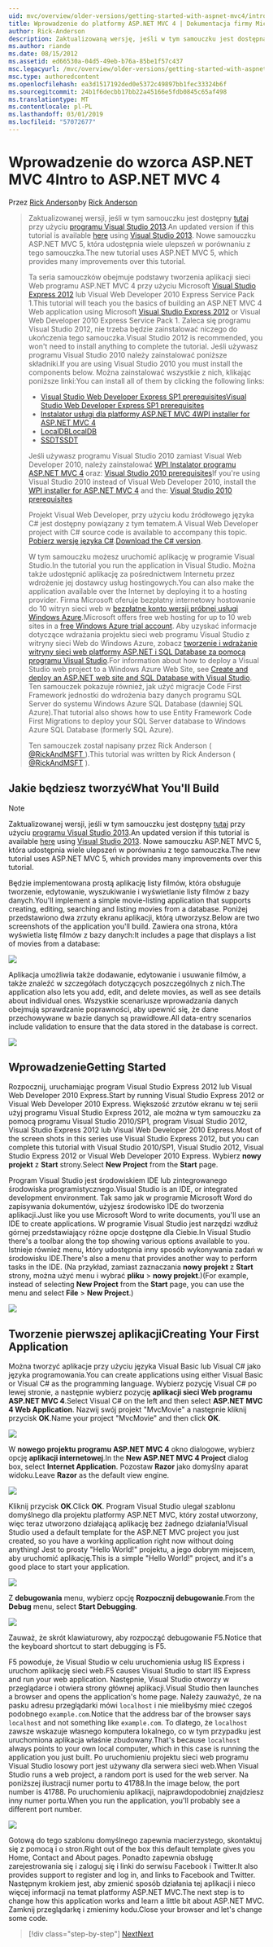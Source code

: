 ```yaml
---
uid: mvc/overview/older-versions/getting-started-with-aspnet-mvc4/intro-to-aspnet-mvc-4
title: Wprowadzenie do platformy ASP.NET MVC 4 | Dokumentacja firmy Microsoft
author: Rick-Anderson
description: Zaktualizowaną wersję, jeśli w tym samouczku jest dostępna w tym miejscu za pomocą programu Visual Studio 2013. Nowe samouczku ASP.NET MVC 5, która udostępnia wiele ulepszeń w porównaniu z t...
ms.author: riande
ms.date: 08/15/2012
ms.assetid: ed66530a-04d5-49eb-b76a-85be1f57c437
msc.legacyurl: /mvc/overview/older-versions/getting-started-with-aspnet-mvc4/intro-to-aspnet-mvc-4
msc.type: authoredcontent
ms.openlocfilehash: ea3d1517192ded0e5372c49897bb1fec33324b6f
ms.sourcegitcommit: 24b1f6decbb17bb22a45166e5fdb0845c65af498
ms.translationtype: MT
ms.contentlocale: pl-PL
ms.lasthandoff: 03/01/2019
ms.locfileid: "57072677"
---
```

<a name="intro-to-aspnet-mvc-4"></a><span data-ttu-id="93f96-104">Wprowadzenie do wzorca ASP.NET MVC 4</span><span class="sxs-lookup"><span data-stu-id="93f96-104">Intro to ASP.NET MVC 4</span></span>
====================
<span data-ttu-id="93f96-105">Przez [Rick Anderson]((https://twitter.com/RickAndMSFT))</span><span class="sxs-lookup"><span data-stu-id="93f96-105">by [Rick Anderson]((https://twitter.com/RickAndMSFT))</span></span>

> <span data-ttu-id="93f96-106">Zaktualizowanej wersji, jeśli w tym samouczku jest dostępny [tutaj](../../getting-started/introduction/getting-started.md) przy użyciu [programu Visual Studio 2013](https://my.visualstudio.com/Downloads?q=visual%20studio%202013).</span><span class="sxs-lookup"><span data-stu-id="93f96-106">An updated version if this tutorial is available [here](../../getting-started/introduction/getting-started.md) using [Visual Studio 2013](https://my.visualstudio.com/Downloads?q=visual%20studio%202013).</span></span> <span data-ttu-id="93f96-107">Nowe samouczku ASP.NET MVC 5, która udostępnia wiele ulepszeń w porównaniu z tego samouczka.</span><span class="sxs-lookup"><span data-stu-id="93f96-107">The new tutorial uses ASP.NET MVC 5, which provides many improvements over this tutorial.</span></span>
>
> <span data-ttu-id="93f96-108">Ta seria samouczków obejmuje podstawy tworzenia aplikacji sieci Web programu ASP.NET MVC 4 przy użyciu Microsoft [Visual Studio Express 2012](https://www.microsoft.com/visualstudio/11/products/express) lub Visual Web Developer 2010 Express Service Pack 1.</span><span class="sxs-lookup"><span data-stu-id="93f96-108">This tutorial will teach you the basics of building an ASP.NET MVC 4 Web application using Microsoft [Visual Studio Express 2012](https://www.microsoft.com/visualstudio/11/products/express) or Visual Web Developer 2010 Express Service Pack 1.</span></span> <span data-ttu-id="93f96-109">Zaleca się programu Visual Studio 2012, nie trzeba będzie zainstalować niczego do ukończenia tego samouczka.</span><span class="sxs-lookup"><span data-stu-id="93f96-109">Visual Studio 2012 is recommended, you won't need to install anything to complete the tutorial.</span></span> <span data-ttu-id="93f96-110">Jeśli używasz programu Visual Studio 2010 należy zainstalować poniższe składniki.</span><span class="sxs-lookup"><span data-stu-id="93f96-110">If you are using Visual Studio 2010 you must install the components below.</span></span> <span data-ttu-id="93f96-111">Można zainstalować wszystkie z nich, klikając poniższe linki:</span><span class="sxs-lookup"><span data-stu-id="93f96-111">You can install all of them by clicking the following links:</span></span>
>
> - [<span data-ttu-id="93f96-112">Visual Studio Web Developer Express SP1 prerequisites</span><span class="sxs-lookup"><span data-stu-id="93f96-112">Visual Studio Web Developer Express SP1 prerequisites</span></span>](https://www.microsoft.com/web/gallery/install.aspx?appid=VWD2010SP1Pack)
> - [<span data-ttu-id="93f96-113">Instalator usługi dla platformy ASP.NET MVC 4</span><span class="sxs-lookup"><span data-stu-id="93f96-113">WPI installer for ASP.NET MVC 4</span></span>](https://go.microsoft.com/fwlink/?LinkId=243392)
> - [<span data-ttu-id="93f96-114">LocalDB</span><span class="sxs-lookup"><span data-stu-id="93f96-114">LocalDB</span></span>](https://www.microsoft.com/web/gallery/install.aspx?appid=SQLLocalDBOnly_11_0)
> - [<span data-ttu-id="93f96-115">SSDT</span><span class="sxs-lookup"><span data-stu-id="93f96-115">SSDT</span></span>](https://blogs.msdn.com/b/rickandy/archive/2012/08/02/installing-and-using-sql-server-data-tools-ssdt-on-visual-studio-2010-and-vwd.aspx)
>
> <span data-ttu-id="93f96-116">Jeśli używasz programu Visual Studio 2010 zamiast Visual Web Developer 2010, należy zainstalować [WPI Instalator programu ASP.NET MVC 4](https://go.microsoft.com/fwlink/?LinkId=243392) oraz: [Visual Studio 2010 prerequisites](https://www.microsoft.com/web/gallery/install.aspx?appsxml=&amp;appid=VS2010SP1Pack)</span><span class="sxs-lookup"><span data-stu-id="93f96-116">If you're using Visual Studio 2010 instead of Visual Web Developer 2010, install the [WPI installer for ASP.NET MVC 4](https://go.microsoft.com/fwlink/?LinkId=243392) and the: [Visual Studio 2010 prerequisites](https://www.microsoft.com/web/gallery/install.aspx?appsxml=&amp;appid=VS2010SP1Pack)</span></span>
>
> <span data-ttu-id="93f96-117">Projekt Visual Web Developer, przy użyciu kodu źródłowego języka C# jest dostępny powiązany z tym tematem.</span><span class="sxs-lookup"><span data-stu-id="93f96-117">A Visual Web Developer project with C# source code is available to accompany this topic.</span></span> <span data-ttu-id="93f96-118">[Pobierz wersję języka C#](https://code.msdn.microsoft.com/Intro-to-ASPNET-MVC-4-61d0219d/file/114480/1/MvcMovie.zip).</span><span class="sxs-lookup"><span data-stu-id="93f96-118">[Download the C# version](https://code.msdn.microsoft.com/Intro-to-ASPNET-MVC-4-61d0219d/file/114480/1/MvcMovie.zip).</span></span>
>
> <span data-ttu-id="93f96-119">W tym samouczku możesz uruchomić aplikację w programie Visual Studio.</span><span class="sxs-lookup"><span data-stu-id="93f96-119">In the tutorial you run the application in Visual Studio.</span></span> <span data-ttu-id="93f96-120">Można także udostępnić aplikację za pośrednictwem Internetu przez wdrożenie jej dostawcy usług hostingowych.</span><span class="sxs-lookup"><span data-stu-id="93f96-120">You can also make the application available over the Internet by deploying it to a hosting provider.</span></span> <span data-ttu-id="93f96-121">Firma Microsoft oferuje bezpłatny internetowy hostowanie do 10 witryn sieci web w [bezpłatne konto wersji próbnej usługi Windows Azure](https://www.windowsazure.com/pricing/free-trial/?WT.mc_id=A443DD604).</span><span class="sxs-lookup"><span data-stu-id="93f96-121">Microsoft offers free web hosting for up to 10 web sites in a [free Windows Azure trial account](https://www.windowsazure.com/pricing/free-trial/?WT.mc_id=A443DD604).</span></span> <span data-ttu-id="93f96-122">Aby uzyskać informacje dotyczące wdrażania projektu sieci web programu Visual Studio z witryny sieci Web do Windows Azure, zobacz [tworzenie i wdrażanie witryny sieci web platformy ASP.NET i SQL Database za pomocą programu Visual Studio](https://docs.microsoft.com/dotnet/azure/).</span><span class="sxs-lookup"><span data-stu-id="93f96-122">For information about how to deploy a Visual Studio web project to a Windows Azure Web Site, see [Create and deploy an ASP.NET web site and SQL Database with Visual Studio](https://docs.microsoft.com/dotnet/azure/).</span></span> <span data-ttu-id="93f96-123">Ten samouczek pokazuje również, jak użyć migracje Code First Framework jednostki do wdrożenia bazy danych programu SQL Server do systemu Windows Azure SQL Database (dawniej SQL Azure).</span><span class="sxs-lookup"><span data-stu-id="93f96-123">That tutorial also shows how to use Entity Framework Code First Migrations to deploy your SQL Server database to Windows Azure SQL Database (formerly SQL Azure).</span></span>
>
> <span data-ttu-id="93f96-124">Ten samouczek został napisany przez Rick Anderson ( [ @RickAndMSFT ](https://twitter.com/#!/RickAndMSFT) ).</span><span class="sxs-lookup"><span data-stu-id="93f96-124">This tutorial was written by Rick Anderson ( [@RickAndMSFT](https://twitter.com/#!/RickAndMSFT) ).</span></span>


## <a name="what-youll-build"></a><span data-ttu-id="93f96-125">Jakie będziesz tworzyć</span><span class="sxs-lookup"><span data-stu-id="93f96-125">What You'll Build</span></span>

> [!NOTE]
> <span data-ttu-id="93f96-126">Zaktualizowanej wersji, jeśli w tym samouczku jest dostępny [tutaj](../../getting-started/introduction/getting-started.md) przy użyciu [programu Visual Studio 2013](https://my.visualstudio.com/Downloads?q=visual%20studio%202013).</span><span class="sxs-lookup"><span data-stu-id="93f96-126">An updated version if this tutorial is available [here](../../getting-started/introduction/getting-started.md) using [Visual Studio 2013](https://my.visualstudio.com/Downloads?q=visual%20studio%202013).</span></span> <span data-ttu-id="93f96-127">Nowe samouczku ASP.NET MVC 5, która udostępnia wiele ulepszeń w porównaniu z tego samouczka.</span><span class="sxs-lookup"><span data-stu-id="93f96-127">The new tutorial uses ASP.NET MVC 5, which provides many improvements over this tutorial.</span></span>


<span data-ttu-id="93f96-128">Będzie implementowana prostą aplikację listy filmów, która obsługuje tworzenie, edytowanie, wyszukiwanie i wyświetlanie listy filmów z bazy danych.</span><span class="sxs-lookup"><span data-stu-id="93f96-128">You'll implement a simple movie-listing application that supports creating, editing, searching and listing movies from a database.</span></span> <span data-ttu-id="93f96-129">Poniżej przedstawiono dwa zrzuty ekranu aplikacji, którą utworzysz.</span><span class="sxs-lookup"><span data-stu-id="93f96-129">Below are two screenshots of the application you'll build.</span></span> <span data-ttu-id="93f96-130">Zawiera ona strona, która wyświetla listę filmów z bazy danych:</span><span class="sxs-lookup"><span data-stu-id="93f96-130">It includes a page that displays a list of movies from a database:</span></span>

![](intro-to-aspnet-mvc-4/_static/image1.png)

<span data-ttu-id="93f96-131">Aplikacja umożliwia także dodawanie, edytowanie i usuwanie filmów, a także znaleźć w szczegółach dotyczących poszczególnych z nich.</span><span class="sxs-lookup"><span data-stu-id="93f96-131">The application also lets you add, edit, and delete movies, as well as see details about individual ones.</span></span> <span data-ttu-id="93f96-132">Wszystkie scenariusze wprowadzania danych obejmują sprawdzanie poprawności, aby upewnić się, że dane przechowywane w bazie danych są prawidłowe.</span><span class="sxs-lookup"><span data-stu-id="93f96-132">All data-entry scenarios include validation to ensure that the data stored in the database is correct.</span></span>

![](intro-to-aspnet-mvc-4/_static/image2.png)

## <a name="getting-started"></a><span data-ttu-id="93f96-133">Wprowadzenie</span><span class="sxs-lookup"><span data-stu-id="93f96-133">Getting Started</span></span>

<span data-ttu-id="93f96-134">Rozpocznij, uruchamiając program Visual Studio Express 2012 lub Visual Web Developer 2010 Express.</span><span class="sxs-lookup"><span data-stu-id="93f96-134">Start by running Visual Studio Express 2012 or Visual Web Developer 2010 Express.</span></span> <span data-ttu-id="93f96-135">Większość zrzutów ekranu w tej serii użyj programu Visual Studio Express 2012, ale można w tym samouczku za pomocą programu Visual Studio 2010/SP1, program Visual Studio 2012, Visual Studio Express 2012 lub Visual Web Developer 2010 Express.</span><span class="sxs-lookup"><span data-stu-id="93f96-135">Most of the screen shots in this series use Visual Studio Express 2012, but you can complete this tutorial with Visual Studio 2010/SP1, Visual Studio 2012, Visual Studio Express 2012 or Visual Web Developer 2010 Express.</span></span> <span data-ttu-id="93f96-136">Wybierz **nowy projekt** z **Start** strony.</span><span class="sxs-lookup"><span data-stu-id="93f96-136">Select **New Project** from the **Start** page.</span></span>

<span data-ttu-id="93f96-137">Program Visual Studio jest środowiskiem IDE lub zintegrowanego środowiska programistycznego.</span><span class="sxs-lookup"><span data-stu-id="93f96-137">Visual Studio is an IDE, or integrated development environment.</span></span> <span data-ttu-id="93f96-138">Tak samo jak w programie Microsoft Word do zapisywania dokumentów, użyjesz środowisko IDE do tworzenia aplikacji.</span><span class="sxs-lookup"><span data-stu-id="93f96-138">Just like you use Microsoft Word to write documents, you'll use an IDE to create applications.</span></span> <span data-ttu-id="93f96-139">W programie Visual Studio jest narzędzi wzdłuż górnej przedstawiający różne opcje dostępne dla Ciebie.</span><span class="sxs-lookup"><span data-stu-id="93f96-139">In Visual Studio there's a toolbar along the top showing various options available to you.</span></span> <span data-ttu-id="93f96-140">Istnieje również menu, który udostępnia inny sposób wykonywania zadań w środowisku IDE.</span><span class="sxs-lookup"><span data-stu-id="93f96-140">There's also a menu that provides another way to perform tasks in the IDE.</span></span> <span data-ttu-id="93f96-141">(Na przykład, zamiast zaznaczania **nowy projekt** z **Start** strony, można użyć menu i wybrać **pliku** &gt; **nowy projekt**.)</span><span class="sxs-lookup"><span data-stu-id="93f96-141">(For example, instead of selecting **New Project** from the **Start** page, you can use the menu and select **File** &gt; **New Project**.)</span></span>

![](intro-to-aspnet-mvc-4/_static/image3.png)

## <a name="creating-your-first-application"></a><span data-ttu-id="93f96-142">Tworzenie pierwszej aplikacji</span><span class="sxs-lookup"><span data-stu-id="93f96-142">Creating Your First Application</span></span>

<span data-ttu-id="93f96-143">Można tworzyć aplikacje przy użyciu języka Visual Basic lub Visual C# jako języka programowania.</span><span class="sxs-lookup"><span data-stu-id="93f96-143">You can create applications using either Visual Basic or Visual C# as the programming language.</span></span> <span data-ttu-id="93f96-144">Wybierz pozycję Visual C# po lewej stronie, a następnie wybierz pozycję **aplikacji sieci Web programu ASP.NET MVC 4**.</span><span class="sxs-lookup"><span data-stu-id="93f96-144">Select Visual C# on the left and then select **ASP.NET MVC 4 Web Application**.</span></span> <span data-ttu-id="93f96-145">Nazwij swój projekt &quot;MvcMovie&quot; a następnie kliknij przycisk **OK**.</span><span class="sxs-lookup"><span data-stu-id="93f96-145">Name your project &quot;MvcMovie&quot; and then click **OK**.</span></span>

![](intro-to-aspnet-mvc-4/_static/image4.png)

<span data-ttu-id="93f96-146">W **nowego projektu programu ASP.NET MVC 4** okno dialogowe, wybierz opcję **aplikacji internetowej**.</span><span class="sxs-lookup"><span data-stu-id="93f96-146">In the **New ASP.NET MVC 4 Project** dialog box, select **Internet Application**.</span></span> <span data-ttu-id="93f96-147">Pozostaw **Razor** jako domyślny aparat widoku.</span><span class="sxs-lookup"><span data-stu-id="93f96-147">Leave **Razor** as the default view engine.</span></span>

![](intro-to-aspnet-mvc-4/_static/image5.png)

<span data-ttu-id="93f96-148">Kliknij przycisk **OK**.</span><span class="sxs-lookup"><span data-stu-id="93f96-148">Click **OK**.</span></span> <span data-ttu-id="93f96-149">Program Visual Studio ulegał szablonu domyślnego dla projektu platformy ASP.NET MVC, który został utworzony, więc teraz utworzono działającą aplikację bez żadnego działania!</span><span class="sxs-lookup"><span data-stu-id="93f96-149">Visual Studio used a default template for the ASP.NET MVC project you just created, so you have a working application right now without doing anything!</span></span> <span data-ttu-id="93f96-150">Jest to prosty &quot;Hello World!&quot; projektu, a jego dobrym miejscem, aby uruchomić aplikację.</span><span class="sxs-lookup"><span data-stu-id="93f96-150">This is a simple &quot;Hello World!&quot; project, and it's a good place to start your application.</span></span>

![](intro-to-aspnet-mvc-4/_static/image6.png)

<span data-ttu-id="93f96-151">Z **debugowania** menu, wybierz opcję **Rozpocznij debugowanie**.</span><span class="sxs-lookup"><span data-stu-id="93f96-151">From the **Debug** menu, select **Start Debugging**.</span></span>

![](intro-to-aspnet-mvc-4/_static/image7.png)

<span data-ttu-id="93f96-152">Zauważ, że skrót klawiaturowy, aby rozpocząć debugowanie F5.</span><span class="sxs-lookup"><span data-stu-id="93f96-152">Notice that the keyboard shortcut to start debugging is F5.</span></span>

<span data-ttu-id="93f96-153">F5 powoduje, że Visual Studio w celu uruchomienia usług IIS Express i uruchom aplikację sieci web.</span><span class="sxs-lookup"><span data-stu-id="93f96-153">F5 causes Visual Studio to start IIS Express and run your web application.</span></span> <span data-ttu-id="93f96-154">Następnie, Visual Studio otworzy w przeglądarce i otwiera strony głównej aplikacji.</span><span class="sxs-lookup"><span data-stu-id="93f96-154">Visual Studio then launches a browser and opens the application's home page.</span></span> <span data-ttu-id="93f96-155">Należy zauważyć, że na pasku adresu przeglądarki mówi `localhost` i nie mielibyśmy mieć czegoś podobnego `example.com`.</span><span class="sxs-lookup"><span data-stu-id="93f96-155">Notice that the address bar of the browser says `localhost` and not something like `example.com`.</span></span> <span data-ttu-id="93f96-156">To dlatego, że `localhost` zawsze wskazuje własnego komputera lokalnego, co w tym przypadku jest uruchomiona aplikacja właśnie zbudowany.</span><span class="sxs-lookup"><span data-stu-id="93f96-156">That's because `localhost` always points to your own local computer, which in this case is running the application you just built.</span></span> <span data-ttu-id="93f96-157">Po uruchomieniu projektu sieci web programu Visual Studio losowy port jest używany dla serwera sieci web.</span><span class="sxs-lookup"><span data-stu-id="93f96-157">When Visual Studio runs a web project, a random port is used for the web server.</span></span> <span data-ttu-id="93f96-158">Na poniższej ilustracji numer portu to 41788.</span><span class="sxs-lookup"><span data-stu-id="93f96-158">In the image below, the port number is 41788.</span></span> <span data-ttu-id="93f96-159">Po uruchomieniu aplikacji, najprawdopodobniej znajdziesz inny numer portu.</span><span class="sxs-lookup"><span data-stu-id="93f96-159">When you run the application, you'll probably see a different port number.</span></span>

![](intro-to-aspnet-mvc-4/_static/image8.png)

<span data-ttu-id="93f96-160">Gotową do tego szablonu domyślnego zapewnia macierzystego, skontaktuj się z pomocą i o stron.</span><span class="sxs-lookup"><span data-stu-id="93f96-160">Right out of the box this default template gives you Home, Contact and About pages.</span></span> <span data-ttu-id="93f96-161">Ponadto zapewnia obsługę zarejestrowania się i zaloguj się i linki do serwisu Facebook i Twitter.</span><span class="sxs-lookup"><span data-stu-id="93f96-161">It also provides support to register and log in, and links to Facebook and Twitter.</span></span> <span data-ttu-id="93f96-162">Następnym krokiem jest, aby zmienić sposób działania tej aplikacji i nieco więcej informacji na temat platformy ASP.NET MVC.</span><span class="sxs-lookup"><span data-stu-id="93f96-162">The next step is to change how this application works and learn a little bit about ASP.NET MVC.</span></span> <span data-ttu-id="93f96-163">Zamknij przeglądarkę i zmienimy kodu.</span><span class="sxs-lookup"><span data-stu-id="93f96-163">Close your browser and let's change some code.</span></span>

> [!div class="step-by-step"]
> [<span data-ttu-id="93f96-164">Next</span><span class="sxs-lookup"><span data-stu-id="93f96-164">Next</span></span>](adding-a-controller.md)
